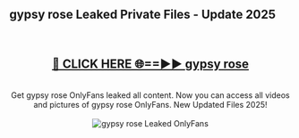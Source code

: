 <h2>gypsy rose Leaked Private Files - Update 2025</h2>
<br>
<div align="center">
<h2><a href="https://cliphot.my.id/gypsy_rose" rel="nofollow">🔴 CLICK HERE 🌐==►► gypsy rose</a></h2>
<br>
Get gypsy rose OnlyFans leaked all content. Now you can access all videos and pictures of gypsy rose OnlyFans. New Updated Files 2025!
<br>
<br>
<a href="https://cliphot.my.id/gypsy_rose" rel="nofollow" data-target="animated-image.originalLink"><img src="https://i.ibb.co.com/WyWwxjT/player-gif2.gif" alt="gypsy rose Leaked OnlyFans" style="max-width: 100%; display: inline-block;" data-target="animated-image.originalImage"></a>
</div>
<br>